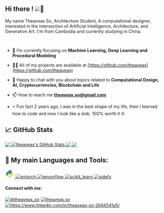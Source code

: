 
<h2 align="left">Hi there ! <img src="https://raw.githubusercontent.com/MartinHeinz/MartinHeinz/master/wave.gif" width="30px">🤖</h2>

<p align="left">My name Theaveas So, Architecture Student, A computational designer, interested in the intersection of Artificial Intelligence, Architecture, and Generative Art. I'm from Cambodia and currently studying in China.</p>
<br>

- 🌱 I’m currently focusing on **Machine Learning, Deep Learning and Procedural Modeling**

- 👨‍💻 All of my projects are available at [https://github.com/theaveas](https://github.com/theaveas)

- 💬 Happy to chat with you about topics related to **Computational Design, AI, Cryptocurrencies, Blockchain and Life**

- 📫 How to reach me **theaveas.so@gmail.com**

- ⚡ Fun fact 2 years ago, I was in the best shape of my life, then I learned how to code and now I look like a slob. 100% worth it 🤓<br>
 
<!-- Code by https://github.com/MartinHeinz/MartinHeinz -->
## &#x1f4c8; GitHub Stats
<a href="https://github.com/theaveas/theaveas">
  <img align="center" src="https://github-readme-stats.vercel.app/api/top-langs/?username=theaveas&hide=java,html,tex&title_color=ffffff&text_color=c9cacc&icon_color=2bbc8a&bg_color=1d1f21&langs_count=3" />
</a>
<a href="https://github.com/theaveas/theaveas">
  <img align="center" src="https://github-readme-stats.vercel.app/api?username=theaveas&show_icons=true&line_height=27&count_private=true&title_color=ffffff&text_color=c9cacc&icon_color=2bbc8a&bg_color=1d1f21" alt="theaveas's GitHub Stats" />
</a>

<a href="https://github.com/theaveas/ComputationalDesign-for-Architect">
  <img align="center" src="https://github-readme-stats.vercel.app/api/pin/?username=theaveas&repo=ComputationalDesign-for-Architect&title_color=ffffff&text_color=c9cacc&icon_color=2bbc8a&bg_color=1d1f21" />
</a>

<a href="https://github.com/theaveas/Deep-Learning">
  <img align="center" src="https://github-readme-stats.vercel.app/api/pin/?username=theaveas&repo=Deep-Learning&title_color=ffffff&text_color=c9cacc&icon_color=2bbc8a&bg_color=1d1f21" />
</a>


## 🔧 My main Languages and Tools:
<a href="https://www.python.org" target="_blank" rel="noreferrer"> <img src="https://raw.githubusercontent.com/devicons/devicon/master/icons/python/python-original.svg" alt="python" width="30" height="30"/> </a> 
<a href="https://pytorch.org/" target="_blank" rel="noreferrer"> <img src="https://www.vectorlogo.zone/logos/pytorch/pytorch-icon.svg" alt="pytorch" width="30" height="30"/> </a> 
<a href="https://www.tensorflow.org" target="_blank" rel="noreferrer"> <img src="https://www.vectorlogo.zone/logos/tensorflow/tensorflow-icon.svg" alt="tensorflow" width="30" height="30"/> </a>
<a href="https://scikit-learn.org/" target="_blank" rel="noreferrer"> <img src="https://upload.wikimedia.org/wikipedia/commons/0/05/Scikit_learn_logo_small.svg" alt="scikit_learn" width="30" height="30"/> </a>
<a href="https://www.sidefx.com/" target="_blank" rel="noreferrer"> <img src="https://logovtor.com/wp-content/uploads/2020/02/houdini-logo-vector.png"  alt="sidefx" width="50" height="30"/> </a> 
</p>
 
<p align="left"> 

  
<h4 align="left">Connect with me:</h4>
<p align="left">
<twiter>
<a href="https://twitter.com/@theaveas_so" target="blank"><img align="center" src="https://raw.githubusercontent.com/rahuldkjain/github-profile-readme-generator/master/src/images/icons/Social/twitter.svg" alt="@theaveas_so" height="15" width="20" /></a>
<instagram>
<a href="https://instagram.com/theaveas.so" target="blank"><img align="center" src="https://raw.githubusercontent.com/rahuldkjain/github-profile-readme-generator/master/src/images/icons/Social/instagram.svg" alt="theaveas.so" height="15" width="20" /></a>
<linkedin>
<a href="https://linkedin.com/in/https://www.linkedin.com/in/theaveas-so-2b94541a5/" target="blank"><img align="center" src="https://raw.githubusercontent.com/rahuldkjain/github-profile-readme-generator/master/src/images/icons/Social/linked-in-alt.svg" alt="https://www.linkedin.com/in/theaveas-so-2b94541a5/" height="15" width="20" /></a>
</p>


